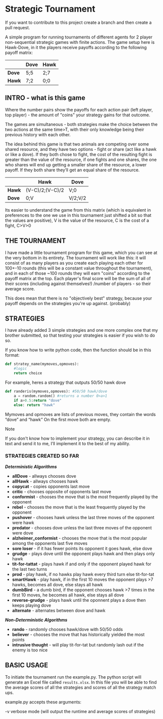 # Strategic Tournament

If you want to contribute to this project create a branch and then create a pull request.

A simple program for running tournaments of different agents for 2 player non-sequential strategic games with finite actions.
The game setup here is Hawk-Dove, in it the players receive payoffs according to the following payoff matrix:

|                | Dove | Hawk |
| -------------- | ---- | ---- |
| **Dove** | 5;5  | 2;7  |
| **Hawk** | 7;2  | 0;0  |

## INTRO - what is this game

Where the number pairs show the payoffs for each action pair (left player, top player) - the amount of "coins" your strategy gains for that outcome.

The games are simultaneous - both strategies make the choice between the two actions at the same time>T, with their only knowledge being their previous history with each other.

The idea behind this game is that two animals are competing over some shared resource, and they have two options - fight or share (act like a hawk or like a dove).
If they both chose to fight, the cost of the resulting fight is greater than the value of the resource, if one fights and one shares, the one who shares will end up getting a smaller share of the resource, a lower payoff.
If they both share they’ll get an equal share of the resource.

|                | Hawk            | Dove    |
| -------------- | --------------- | ------- |
| **Hawk** | (V-C)/2;(V-C)/2 | V;0     |
| **Dove** | 0;V             | V/2;V/2 |

Its easier to understand the game from this matrix (which is equivalent in preferences to the one we use in this tournament just shifted a bit so that the values are positive), V is the value of the resource, C is the cost of a fight, C>V>0

## THE TOURNAMENT

I have made a little tournament program for this game, which you can see at the very bottom in its entirety. The tournament will work like this: it will consist of as many players as you create each playing each other for 100+-10 rounds (this will be a constant value throughout the tournament), and in each of those ~100 rounds they will earn "coins" according to the payoff matrix at the top. Each player's final score will be the sum of all of their scores (including against themselves!) /number of players - so their average score.

This does mean that there is no "objectively best" strategy, because your payoff depends on the strategies you're up against. (probably)

## STRATEGIES

I have already added 3 simple strategies and one more complex one that my brother submitted, so that testing your strategies is easier if you wish to do so.

If you know how to write python code, then the function should be in this format:

```python
def stratey_name(mymoves,opmoves):
    #logic
    return choice
```

For example, heres a strategy that outputs 50/50 hawk dove

```python
def randeris(mymoves,opmoves): #50/50 hawk/dove
    a = random.random() #returns a number 0>a>1
    if a>0.5:return "dove"
    else: return "hawk"
```

Mymoves and opmoves are lists of previous moves, they contain the words “dove” and “hawk”
On the first move both are empty.

> [!NOTE]
> If you don't know how to implement your strategy, you can describe it in text and send it to me, I’ll implement it to the best of my ability.

### STRATEGIES CREATED SO FAR

***Deterministic Algorithms***

- **allDove** - allways chooses dove
- **allHawk** - allways chooses hawk
- **copycat** - copies opponents last move
- **critic** - chooses opposite of opponents last move
- **conformist** - chooses the move that is the most frequently played by the opponent
- **rebel** - chooses the move that is the least frequently played by the opponent
- **pushover** - chooses hawk unless the last three moves of the opponent were hawk
- **predator** - chooses dove unless the last three moves of the opponent were dove
- **alzheimer_conformist** - chooses the move that is the most popular among the opponents last five moves
- **sore loser** - if it has fewer points its opponent it goes hawk, else dove
- **grudge** - plays dove until the opponent plays hawk and then plays only hawk
- **tit-for-tattat** - plays hawk if and only if the opponent played hawk for the last two turns
- **prod** - play hawk, if no hawks play hawk every third turn else tit-for-tat
- **smartHawk** - play hawk, if in the first 10 moves the opponent plays >7 hawks, becomes all dove, else stays all hawk
- **dumbBird** - a dumb bird, if the opponent chooses hawk >7 times in the first 10 moves, he becomes all hawk, else stays all dove
- **reverse-grudge** - plays hawk until the oponnent plays a dove then keeps playing dove
- **alternate** - alternates between dove and hawk

***Non-Deterministic Algorithms***
- **rando** - randomly chooses hawk/dove with 50/50 odds
- **believer** - chooses the move that has historically yielded the most points
- **intrusive thought** - will play tit-for-tat but randomly lash out if the enemy is too nice

## BASIC USAGE

To initiate the tournament run the example.py. The python script will generate an Excel file called `results.xlsx`. In this file you will be able to find the average scores of all the strategies and scores of all the strategy match ups.

example.py accepts these arguments:

-v verbose mode (will output the runtime and average scores of strategies)
